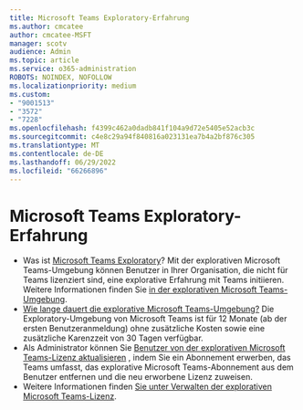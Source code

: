 ```yaml
---
title: Microsoft Teams Exploratory-Erfahrung
ms.author: cmcatee
author: cmcatee-MSFT
manager: scotv
audience: Admin
ms.topic: article
ms.service: o365-administration
ROBOTS: NOINDEX, NOFOLLOW
ms.localizationpriority: medium
ms.custom:
- "9001513"
- "3572"
- "7228"
ms.openlocfilehash: f4399c462a0dadb841f104a9d72e5405e52acb3c
ms.sourcegitcommit: c4e8c29a94f840816a023131ea7b4a2bf876c305
ms.translationtype: MT
ms.contentlocale: de-DE
ms.lasthandoff: 06/29/2022
ms.locfileid: "66266896"
---
```

# <a name="microsoft-teams-exploratory-experience"></a>Microsoft Teams Exploratory-Erfahrung

- Was ist [Microsoft Teams Exploratory](https://docs.microsoft.com/microsoftteams/teams-exploratory)? Mit der explorativen Microsoft Teams-Umgebung können Benutzer in Ihrer Organisation, die nicht für Teams lizenziert sind, eine explorative Erfahrung mit Teams initiieren. Weitere Informationen finden Sie [in der explorativen Microsoft Teams-Umgebung](https://docs.microsoft.com/microsoftteams/teams-exploratory#whats-in-the-teams-exploratory-experience).
- [Wie lange dauert die explorative Microsoft Teams-Umgebung?](https://docs.microsoft.com/microsoftteams/teams-exploratory#how-long-does-the-teams-exploratory-experience-last) Die Exploratory-Umgebung von Microsoft Teams ist für 12 Monate (ab der ersten Benutzeranmeldung) ohne zusätzliche Kosten sowie eine zusätzliche Karenzzeit von 30 Tagen verfügbar.
- Als Administrator können Sie [Benutzer von der explorativen Microsoft Teams-Lizenz aktualisieren](https://docs.microsoft.com/microsoftteams/teams-exploratory#upgrade-users-from-the-teams-exploratory-license) , indem Sie ein Abonnement erwerben, das Teams umfasst, das explorative Microsoft Teams-Abonnement aus dem Benutzer entfernen und die neu erworbene Lizenz zuweisen.
- Weitere Informationen finden [Sie unter Verwalten der explorativen Microsoft Teams-Lizenz](https://docs.microsoft.com/microsoftteams/teams-exploratory).
